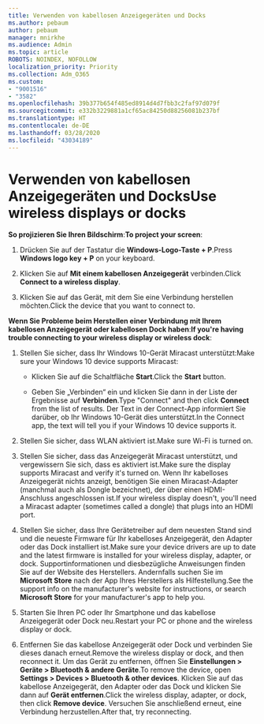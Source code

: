 ```yaml
---
title: Verwenden von kabellosen Anzeigegeräten und Docks
ms.author: pebaum
author: pebaum
manager: mnirkhe
ms.audience: Admin
ms.topic: article
ROBOTS: NOINDEX, NOFOLLOW
localization_priority: Priority
ms.collection: Adm_O365
ms.custom:
- "9001516"
- "3582"
ms.openlocfilehash: 39b377b654f485ed8914d4d7fbb3c2faf97d079f
ms.sourcegitcommit: e332b3229881a1cf65ac84250d88256081b237bf
ms.translationtype: HT
ms.contentlocale: de-DE
ms.lasthandoff: 03/28/2020
ms.locfileid: "43034189"
---
```

# <a name="use-wireless-displays-or-docks"></a><span data-ttu-id="04ad6-102">Verwenden von kabellosen Anzeigegeräten und Docks</span><span class="sxs-lookup"><span data-stu-id="04ad6-102">Use wireless displays or docks</span></span>

<span data-ttu-id="04ad6-103">**So projizieren Sie Ihren Bildschirm**:</span><span class="sxs-lookup"><span data-stu-id="04ad6-103">**To project your screen**:</span></span>

1. <span data-ttu-id="04ad6-104">Drücken Sie auf der Tastatur die **Windows-Logo-Taste + P**.</span><span class="sxs-lookup"><span data-stu-id="04ad6-104">Press **Windows logo key + P** on your keyboard.</span></span>

2. <span data-ttu-id="04ad6-105">Klicken Sie auf **Mit einem kabellosen Anzeigegerät** verbinden.</span><span class="sxs-lookup"><span data-stu-id="04ad6-105">Click **Connect to a wireless display**.</span></span>

3. <span data-ttu-id="04ad6-106">Klicken Sie auf das Gerät, mit dem Sie eine Verbindung herstellen möchten.</span><span class="sxs-lookup"><span data-stu-id="04ad6-106">Click the device that you want to connect to.</span></span>

<span data-ttu-id="04ad6-107">**Wenn Sie Probleme beim Herstellen einer Verbindung mit Ihrem kabellosen Anzeigegerät oder kabellosen Dock haben**:</span><span class="sxs-lookup"><span data-stu-id="04ad6-107">**If you're having trouble connecting to your wireless display or wireless dock**:</span></span>

1. <span data-ttu-id="04ad6-108">Stellen Sie sicher, dass Ihr Windows 10-Gerät Miracast unterstützt:</span><span class="sxs-lookup"><span data-stu-id="04ad6-108">Make sure your Windows 10 device supports Miracast:</span></span> 

    - <span data-ttu-id="04ad6-109">Klicken Sie auf die Schaltfläche **Start**.</span><span class="sxs-lookup"><span data-stu-id="04ad6-109">Click the **Start** button.</span></span>
    
    - <span data-ttu-id="04ad6-110">Geben Sie „Verbinden“ ein und klicken Sie dann in der Liste der Ergebnisse auf **Verbinden**.</span><span class="sxs-lookup"><span data-stu-id="04ad6-110">Type "Connect" and then click **Connect** from the list of results.</span></span> <span data-ttu-id="04ad6-111">Der Text in der Connect-App informiert Sie darüber, ob Ihr Windows 10-Gerät dies unterstützt.</span><span class="sxs-lookup"><span data-stu-id="04ad6-111">In the Connect app, the text will tell you if your Windows 10 device supports it.</span></span> 

2. <span data-ttu-id="04ad6-112">Stellen Sie sicher, dass WLAN aktiviert ist.</span><span class="sxs-lookup"><span data-stu-id="04ad6-112">Make sure Wi-Fi is turned on.</span></span> 

3. <span data-ttu-id="04ad6-113">Stellen Sie sicher, dass das Anzeigegerät Miracast unterstützt, und vergewissern Sie sich, dass es aktiviert ist.</span><span class="sxs-lookup"><span data-stu-id="04ad6-113">Make sure the display supports Miracast and verify it's turned on.</span></span> <span data-ttu-id="04ad6-114">Wenn Ihr kabelloses Anzeigegerät nichts anzeigt, benötigen Sie einen Miracast-Adapter (manchmal auch als Dongle bezeichnet), der über einen HDMI-Anschluss angeschlossen ist.</span><span class="sxs-lookup"><span data-stu-id="04ad6-114">If your wireless display doesn't, you'll need a Miracast adapter (sometimes called a dongle) that plugs into an HDMI port.</span></span>

4. <span data-ttu-id="04ad6-115">Stellen Sie sicher, dass Ihre Gerätetreiber auf dem neuesten Stand sind und die neueste Firmware für Ihr kabelloses Anzeigegerät, den Adapter oder das Dock installiert ist.</span><span class="sxs-lookup"><span data-stu-id="04ad6-115">Make sure your device drivers are up to date and the latest firmware is installed for your wireless display, adapter, or dock.</span></span> <span data-ttu-id="04ad6-116">Supportinformationen und diesbezügliche Anweisungen finden Sie auf der Website des Herstellers. Andernfalls suchen Sie im **Microsoft Store** nach der App Ihres Herstellers als Hilfestellung.</span><span class="sxs-lookup"><span data-stu-id="04ad6-116">See the support info on the manufacturer's website for instructions, or search **Microsoft Store** for your manufacturer's app to help you.</span></span>

5. <span data-ttu-id="04ad6-117">Starten Sie Ihren PC oder Ihr Smartphone und das kabellose Anzeigegerät oder Dock neu.</span><span class="sxs-lookup"><span data-stu-id="04ad6-117">Restart your PC or phone and the wireless display or dock.</span></span>

6. <span data-ttu-id="04ad6-118">Entfernen Sie das kabellose Anzeigegerät oder Dock und verbinden Sie dieses danach erneut.</span><span class="sxs-lookup"><span data-stu-id="04ad6-118">Remove the wireless display or dock, and then reconnect it.</span></span> <span data-ttu-id="04ad6-119">Um das Gerät zu entfernen, öffnen Sie **Einstellungen > Geräte > Bluetooth & andere Geräte**.</span><span class="sxs-lookup"><span data-stu-id="04ad6-119">To remove the device, open **Settings > Devices  > Bluetooth & other devices**.</span></span> <span data-ttu-id="04ad6-120">Klicken Sie auf das kabellose Anzeigegerät, den Adapter oder das Dock und klicken Sie dann auf **Gerät entfernen**.</span><span class="sxs-lookup"><span data-stu-id="04ad6-120">Click the wireless display, adapter, or dock, then click **Remove device**.</span></span> <span data-ttu-id="04ad6-121">Versuchen Sie anschließend erneut, eine Verbindung herzustellen.</span><span class="sxs-lookup"><span data-stu-id="04ad6-121">After that, try reconnecting.</span></span>
